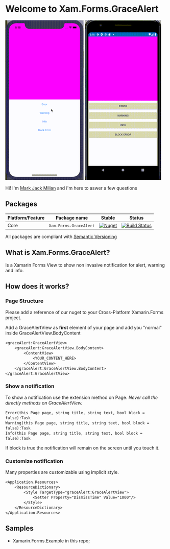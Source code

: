  
  
# Welcome to Xam.Forms.GraceAlert

![](ios.gif)
![](droid.gif)

Hi! I'm [Mark Jack Milian](http://markjackmilian.net/) and i'm here to aswer a few questions


## Packages ##



Platform/Feature               | Package name                              | Stable      | Status 
-----------------------|-------------------------------------------|-----------------------------|------------------------
Core             | `Xam.Forms.GraceAlert` | [![Nuget](https://img.shields.io/nuget/v/Xam.Forms.GraceAlert)](https://www.nuget.org/packages/Xam.Forms.GraceAlert) | [![Build Status](https://dev.azure.com/nightlybuilds-net/Xam.GraceAlert/_apis/build/status/markjackmilian.Xam.Forms.GraceAlert?branchName=master)](https://dev.azure.com/nightlybuilds-net/Xam.GraceAlert/_build/latest?definitionId=18&branchName=master)|

All packages are compliant with [Semantic Versioning](https://semver.org/)


## What is Xam.Forms.GraceAlert?

Is a Xamarin Forms View to show non invasive notification for alert, warning and info.


## How does it works?

### Page Structure
Please add a reference of our nuget to your Cross-Platform Xamarin.Forms project.

Add a GraceAlertView as **first** element of your page and add you "normal" inside GraceAlertView.BodyContent
```xaml
<graceAlert:GraceAlertView>
    <graceAlert:GraceAlertView.BodyContent>
        <ContentView>
            <YOUR_CONTENT_HERE>
        </ContentView>
    </graceAlert:GraceAlertView.BodyContent>
</graceAlert:GraceAlertView>
```
### Show a notification
To show a notification use the extension method on Page. *Never call the directly methods on GraceAlertView.*
```xaml
Error(this Page page, string title, string text, bool block = false):Task
Warning(this Page page, string title, string text, bool block = false):Task
Info(this Page page, string title, string text, bool block = false):Task
```

If block is true the notification will remain on the screen until you touch it.

### Customize notification
Many properties are customizable using implicit style.

```xaml
<Application.Resources>
    <ResourceDictionary>
        <Style TargetType="graceAlert:GraceAlertView">
            <Setter Property="DismissTime" Value="1000"/>
        </Style>
    </ResourceDictionary>
</Application.Resources>
```


## Samples

 - Xamarin.Forms.Example in this repo; 
